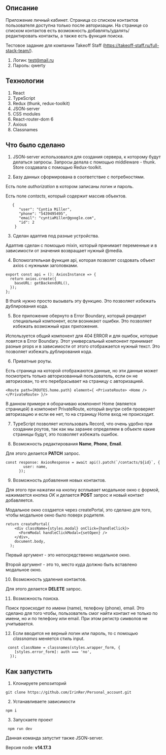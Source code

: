 ## Описание

Приложение личный кабинет. Страница со списком контактов пользователя доступна только после авторизации.
На странице со списком контактов есть возможность добавлять/удалять/редактировать контакты, а также есть функция поиска.

Тестовое задание для компании Takeoff Staff (https://takeoff-staff.ru/full-stack-team/).

1. Логин: test@mail.ru
2. Пароль: qwerty

## Технологии
1. React
2. TypeScript
3. Redux (thunk, redux-toolkit)
4. JSON-server
5. CSS modules
6. React-router-dom 6
7. Axious
8. Classnames

## Что было сделано

1. JSON-server использовался для создания сервера, к которому будут делаться запросы. Запросы делала с помощью middleware - thunk. Store создавала с помощью Redux-toolkit. 

2. Базу данных сформирована в соответствие с потребностями.

Есть поле *authorization* в котором записаны логин и пароль. 

Есть поле *contacts*, который содержит массив объектов.

``` 
   {
      "user": "Cyntia Miller",
      "phone": "5439495495",
      "email": "cyntiaMiller@google.com",
      "id": 2
    }
```
3. Сделан адаптив под разные устройства.

Адаптив сделан с помощью mixin, который принимает переменные и в зависимости от значения возвращает нужный @media.

4. Вспомогательная функция api, которая позволят создовать объект axios с нужными заголовками.

```
export const api = (): AxiosInstance => {
  return axios.create({
    baseURL: getBackendURL(),
  });
};
```

В thunk нужно просто вызывать эту функцию. Это позволяет избежать дублирования кода.

5. Все приложение обернуто в Error Boundary, который рендерит специальный компонент, если возникают ошибки. Это позволяет избежать возможный крах приложения.

Используется общий компонент для 404 ERROR и для ошибок, которые ловятся в Error Boundary. Этот универсальный компонент принимает разные props и в зависимости от этого отображается нужный текст. Это позволяет избежать дублирования кода.

6. Приватные роуты.

Есть страница на которой отображаются данные, но эти данные может посмотреть только авторизованный пользователь, если он не авторизован, то его перебрасывает на страницу с авторизацией.

``<Route path={ROUTES.home.path} element={ <PrivateRoute> <Home /> </PrivateRoute> }/>``

В данном примере я оборачиваю компонент Home (является страницей) в компонент PrivateRoute, который внутри себя проверяет авторизацию и если ее нет, то на страницу Home вход не происходит.

7. TypeScript позволяет использовать Record, что очень удобно при создании роутов, так как мы заранее определяем в объекте какие страницы будут, это позволяет избежать ошибок.

8. Возможность редактирования **Name**, **Phone**, **Email**.

Для этого делается **PATCH** запрос.

```
const response: AxiosResponse = await api().patch(`/contacts/${id}`, {
        user: name,
      });
```

9. Возможность добавления новых контактов. 

Для этого при нажатии на кнопку всплывает модальное окно с формой, нажимается кнопка *OK* и делается **POST** запрос и новый контакт добавляется. 

Модальное окно создается через createPortal, это сделано для того, чтобы модальное окно было поверх родителя.

``` 
return createPortal(
    <div className={styles.modal} onClick={handleClick}>
      <FormModal handleClickModal={setOpen} />
    </div>,
    document.body,
  );
```
Первый аргумент - это непосредственно модальное окно.

Второй аргумент - это то, место куда должно быть вставлено модальное окно. 

10. Возможность удаления контактов. 

Для этого делается **DELETE** запрос. 

11. Возможность поиска. 

Поиск происходит по имени (name), телефону (phone), email. Это сделано для того чтобы, пользователь смог найти контакт не только по имени, но и по телефону или email. При этом регистр символов не учитывается. 

12. Если вводится не верный логин или пароль, то с помощью *classnames* меняется стиль input.

```
 const className = classnames(styles.wrapper_form, {
    [styles.error_form]: auth === 'no',
  });

```

## Как запустить

1. Клонируете репозиторий

`` git clone https://github.com/IrinRer/Personal_account.git ``

2. Устанавливаете зависимости

`` npm i ``

3. Запускаете проект

 `` npm run dev``
 
 Данная команда запустит также JSON-server.
 
 Версия node: **v14.17.3**
 
